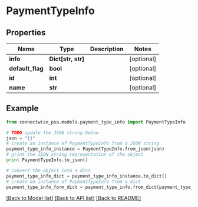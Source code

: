 # PaymentTypeInfo


## Properties
Name | Type | Description | Notes
------------ | ------------- | ------------- | -------------
**info** | **Dict[str, str]** |  | [optional] 
**default_flag** | **bool** |  | [optional] 
**id** | **int** |  | [optional] 
**name** | **str** |  | [optional] 

## Example

```python
from connectwise_psa.models.payment_type_info import PaymentTypeInfo

# TODO update the JSON string below
json = "{}"
# create an instance of PaymentTypeInfo from a JSON string
payment_type_info_instance = PaymentTypeInfo.from_json(json)
# print the JSON string representation of the object
print PaymentTypeInfo.to_json()

# convert the object into a dict
payment_type_info_dict = payment_type_info_instance.to_dict()
# create an instance of PaymentTypeInfo from a dict
payment_type_info_form_dict = payment_type_info.from_dict(payment_type_info_dict)
```
[[Back to Model list]](../README.md#documentation-for-models) [[Back to API list]](../README.md#documentation-for-api-endpoints) [[Back to README]](../README.md)


